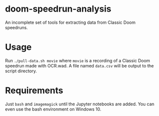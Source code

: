 # doom-speedrun-analysis

An incomplete set of tools for extracting data from Classic Doom speedruns.

# Usage

Run `./pull-data.sh movie` where `movie` is a recording of a Classic Doom speedrun made with OCR.wad. A file named `data.csv` will be output to the script directory.

# Requirements

Just `bash` and `imagemagick` until the Jupyter notebooks are added. You can even use the bash environment on Windows 10.
